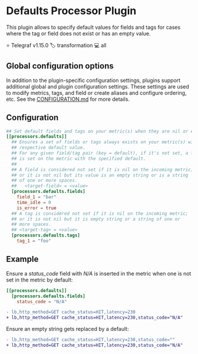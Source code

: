 # Defaults Processor Plugin

This plugin allows to specify default values for  fields and tags for cases
where the tag or field does not exist or has an empty value.

⭐ Telegraf v1.15.0
🏷️ transformation
💻 all

## Global configuration options <!-- @/docs/includes/plugin_config.md -->

In addition to the plugin-specific configuration settings, plugins support
additional global and plugin configuration settings. These settings are used to
modify metrics, tags, and field or create aliases and configure ordering, etc.
See the [CONFIGURATION.md][CONFIGURATION.md] for more details.

[CONFIGURATION.md]: ../../../docs/CONFIGURATION.md#plugins

## Configuration

```toml @sample.conf
## Set default fields and tags on your metric(s) when they are nil or empty
[[processors.defaults]]
  ## Ensures a set of fields or tags always exists on your metric(s) with their
  ## respective default value.
  ## For any given field/tag pair (key = default), if it's not set, a field/tag
  ## is set on the metric with the specified default.
  ##
  ## A field is considered not set if it is nil on the incoming metric;
  ## or it is not nil but its value is an empty string or is a string
  ## of one or more spaces.
  ##   <target-field> = <value>
  [processors.defaults.fields]
    field_1 = "bar"
    time_idle = 0
    is_error = true
  ## A tag is considered not set if it is nil on the incoming metric;
  ## or it is not nil but it is empty string or a string of one or
  ## more spaces.
  ## <target-tag> = <value>
  [processors.defaults.tags]
    tag_1 = "foo"
```

## Example

Ensure a _status\_code_ field with _N/A_ is inserted in the metric when one is
not set in the metric by default:

```toml
[[processors.defaults]]
  [processors.defaults.fields]
    status_code = "N/A"
```

```diff
- lb,http_method=GET cache_status=HIT,latency=230
+ lb,http_method=GET cache_status=HIT,latency=230,status_code="N/A"
```

Ensure an empty string gets replaced by a default:

```diff
- lb,http_method=GET cache_status=HIT,latency=230,status_code=""
+ lb,http_method=GET cache_status=HIT,latency=230,status_code="N/A"
```
